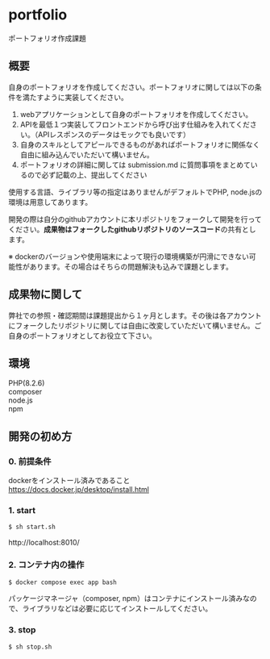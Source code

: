 # portfolio
ポートフォリオ作成課題

## 概要
自身のポートフォリオを作成してください。ポートフォリオに関しては以下の条件を満たすように実装してください。

1. webアプリケーションとして自身のポートフォリオを作成してください。
2. APIを最低１つ実装してフロントエンドから呼び出す仕組みを入れてください。（APIレスポンスのデータはモックでも良いです）
3. 自身のスキルとしてアピールできるものがあればポートフォリオに関係なく自由に組み込んでいただいて構いません。
4. ポートフォリオの詳細に関しては submission.md に質問事項をまとめているので必ず記載の上、提出してください

使用する言語、ライブラリ等の指定はありませんがデフォルトでPHP, node.jsの環境は用意してあります。

開発の際は自分のgithubアカウントに本リポジトリをフォークして開発を行ってください。<b>成果物はフォークしたgithubリポジトリのソースコード</b>の共有とします。

※ dockerのバージョンや使用端末によって現行の環境構築が円滑にできない可能性があります。その場合はそちらの問題解決も込みで課題とします。
## 成果物に関して
弊社での参照・確認期間は課題提出から１ヶ月とします。その後は各アカウントにフォークしたリポジトリに関しては自由に改変していただいて構いません。ご自身のポートフォリオとしてお役立て下さい。

## 環境
PHP(8.2.6)   
composer    
node.js    
npm  

## 開発の初め方

### 0. 前提条件
dockerをインストール済みであること<br>
https://docs.docker.jp/desktop/install.html

### 1. start

```bash
$ sh start.sh
```

http://localhost:8010/


### 2. コンテナ内の操作

```bash
$ docker compose exec app bash
```

パッケージマネージャ（composer, npm）はコンテナにインストール済みなので、ライブラリなどは必要に応じてインストールしてください。

### 3. stop

```bash
$ sh stop.sh
```
